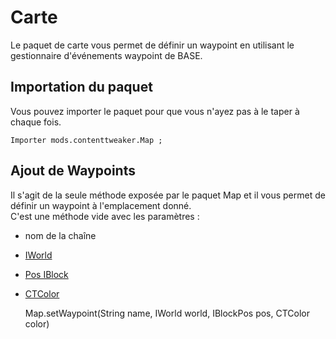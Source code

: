 # Carte

Le paquet de carte vous permet de définir un waypoint en utilisant le gestionnaire d'événements waypoint de BASE.

## Importation du paquet

Vous pouvez importer le paquet pour que vous n'ayez pas à le taper à chaque fois.

    Importer mods.contenttweaker.Map ;
    

## Ajout de Waypoints

Il s'agit de la seule méthode exposée par le paquet Map et il vous permet de définir un waypoint à l'emplacement donné.  
C'est une méthode vide avec les paramètres :

- nom de la chaîne
- [IWorld](/Mods/ContentTweaker/Vanilla/Types/World/IWorld/)
- [Pos IBlock](/Mods/ContentTweaker/Vanilla/Types/Block/IBlockPos/)
- [CTColor](/Mods/ContentTweaker/Vanilla/Types/Color/Color/)

    Map.setWaypoint(String name, IWorld world, IBlockPos pos, CTColor color)